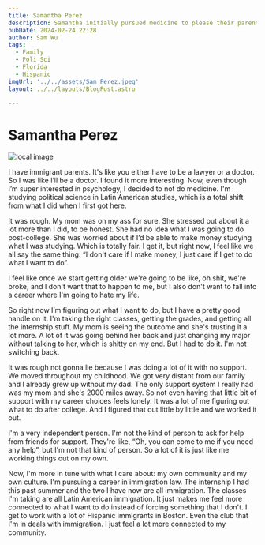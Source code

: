```yaml
---
title: Samantha Perez
description: Samantha initially pursued medicine to please their parents but later switched to studying political science.
pubDate: 2024-02-24 22:28
author: Sam Wu
tags:
  - Family
  - Poli Sci
  - Florida
  - Hispanic
imgUrl: '../../assets/Sam_Perez.jpeg'
layout: ../../layouts/BlogPost.astro

---
```

# Samantha Perez

![local image](../../assets/Sam_Perez.jpeg)

I have immigrant parents. It's like you either have to be a lawyer or a doctor. So I was like I’ll be a doctor. I found it more interesting. Now, even though I’m super interested in psychology, I decided to not do medicine. I'm studying political science in Latin American studies, which is a total shift from what I did when I first got here.

It was rough. My mom was on my ass for sure. She stressed out about it a lot more than I did, to be honest. She had no idea what I was going to do post-college. She was worried about if I’d be able to make money studying what I was studying. Which is totally fair. I get it, but right now, I feel like we all say the same thing: “I don't care if I make money, I just care if I get to do what I want to do”.

I feel like once we start getting older we're going to be like, oh shit, we're broke, and I don't want that to happen to me, but I also don't want to fall into a career where I'm going to hate my life.

So right now I’m figuring out what I want to do, but I have a pretty good handle on it. I'm taking the right classes, getting the grades, and getting all the internship stuff. My mom is seeing the outcome and she's trusting it a lot more. A lot of it was going behind her back and just changing my major without talking to her, which is shitty on my end. But I had to do it. I'm not switching back. 

It was rough not gonna lie because I was doing a lot of it with no support. We moved throughout my childhood. We got very distant from our family and I already grew up without my dad. The only support system I really had was my mom and she's 2000 miles away. So not even having that little bit of support with my career choices feels lonely. It was a lot of me figuring out what to do after college. And I figured that out little by little and we worked it out.

I'm a very independent person. I'm not the kind of person to ask for help from friends for support. They're like, “Oh, you can come to me if you need any help”, but I'm not that kind of person. So a lot of it is just like me working things out on my own.

Now, I'm more in tune with what I care about: my own community and my own culture. I'm pursuing a career in immigration law. The internship I had this past summer and the two I have now are all immigration. The classes I'm taking are all Latin American immigration. It just makes me feel more connected to what I want to do instead of forcing something that I don't. I get to work with a lot of Hispanic immigrants in Boston. Even the club that I'm in deals with immigration. I just feel a lot more connected to my community. 
